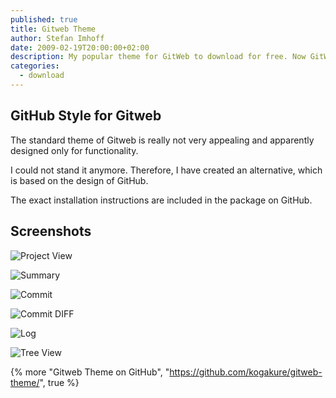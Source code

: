 ```yaml
---
published: true
title: Gitweb Theme
author: Stefan Imhoff
date: 2009-02-19T20:00:00+02:00
description: My popular theme for GitWeb to download for free. Now GitWeb looks a bit more similar to GitHub and is not so ugly anymore.
categories:
  - download
---
```


## GitHub Style for Gitweb

The standard theme of Gitweb is really not very appealing and apparently designed only for functionality.

I could not stand it anymore. Therefore, I have created an alternative, which is based on the design of GitHub.

The exact installation instructions are included in the package on GitHub.

## Screenshots

![Project View](/assets/images/posts/gitweb-theme-projects.png "Project View")

![Summary](/assets/images/posts/gitweb-theme-summary.png "Summary")

![Commit](/assets/images/posts/gitweb-theme-commit.png "Commit")

![Commit DIFF](/assets/images/posts/gitweb-theme-commitdiff.png "Commit DIFF")

![Log](/assets/images/posts/gitweb-theme-log.png "Log")

![Tree View](/assets/images/posts/gitweb-theme-tree.png "Tree View")

{% more "Gitweb Theme on GitHub", "https://github.com/kogakure/gitweb-theme/", true %}
